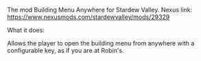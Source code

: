The mod Building Menu Anywhere for Stardew Valley. Nexus link: https://www.nexusmods.com/stardewvalley/mods/29329

What it does:

Allows the player to open the building menu from anywhere with a configurable key, as if you are at Robin's.
